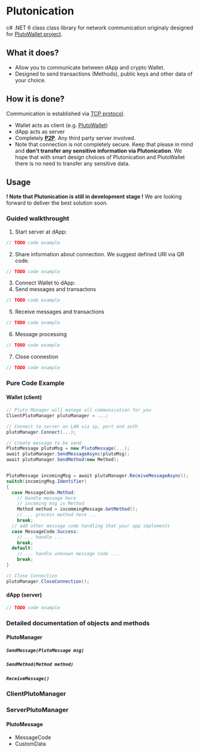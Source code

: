 # Plutonication
c# .NET 6 class class library for network communication originaly designed for [PlutoWallet project](https://github.com/RostislavLitovkin/PlutoWallet).
## What it does?
- Allow you to communicate between dApp and crypto Wallet.
- Designed to send transactions (Methods), public keys and other data of your choice.
## How it is done?
Communication is established via [TCP protocol](https://en.wikipedia.org/wiki/Transmission_Control_Protocol).
- Wallet acts as client (e.g. [PlutoWallet](https://github.com/RostislavLitovkin/PlutoWallet))
- dApp acts as server
- Completely [**P2P**](https://en.wikipedia.org/wiki/Peer-to-peer). Any third party server involved.
- Note that connection is not completely secure. Keep that please in mind and **don't transfer any sensitive information via Plutonication**. We hope that with smart design choices of Plutonication and PlutoWallet there is no need to transfer any sensitive data.
## Usage
**! Note that Plutonication is still in development stage !** We are looking forward to deliver the best solution soon.
### Guided walkthrought
1. Start server at dApp:
```c#
// TODO code example
```
2. Share information about connection. We suggest defined URI via QR code.
```c#
// TODO code example
```
3. Connect Wallet to dApp:
4. Send messages and transactons
```c#
// TODO code example
```
5. Receive messages and transactions
```c#
// TODO code example
```
6. Message processing
```c#
// TODO code example
```
7. Close connestion
```c#
// TODO code example
```
### Pure Code Example
#### Wallet (client)
```c#
// Pluto Manager will manage all communication for you
ClientPlutoManager plutoManager = ...;

// Connect to server on LAN via ip, port and auth
plutoManager.Connect(...);

// Create message to be send
PlutoMessage plutoMsg = new PlutoMessage(...);
await plutoManager.SendMessageAsync(plutoMsg);
await plutoManager.SendMethod(new Method);


PlutoMessage incomingMsg = await plutoManager.ReceiveMessageAsync();
switch(incomingMsg.Identifier) 
{
  case MessageCode.Method:
    // Handle message here
    // incoming msg is Method
    Method method = incommingMessage.GetMethod();
    // ... process method here ...
    break;
  // add other message code handling that your app implements
  case MessageCode.Success:
    // ... handle ...
    break;
  default:
    // ... handle unknown message code ...
    break;
}

// Close Connection
plutoManager.CloseConnection();
```
#### dApp (server)
```c#
// TODO code example
```
### Detailed documentation of objects and methods
#### PlutoManager
##### `SendMessage(PlutoMessage msg)`
##### `SendMethod(Method method)`
##### `ReceiveMessage()`
### ClientPlutoManager
### ServerPlutoManager
#### PlutoMessage
- MessageCode
- CustomData
